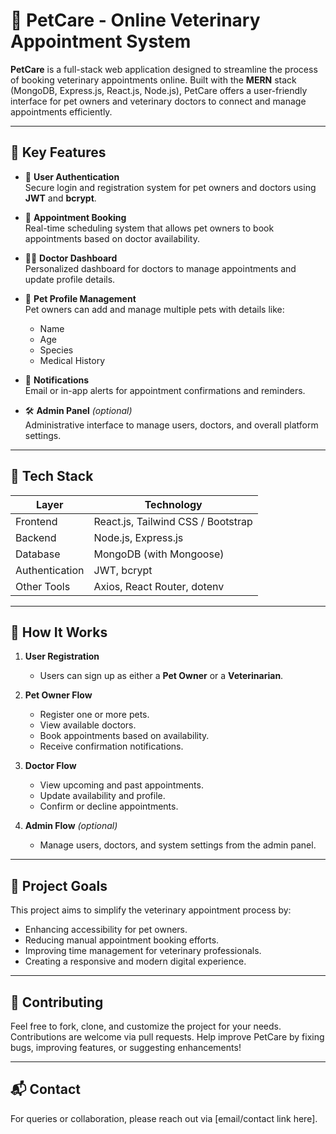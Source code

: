 # 🐾 PetCare - Online Veterinary Appointment System

**PetCare** is a full-stack web application designed to streamline the process of booking veterinary appointments online. Built with the **MERN** stack (MongoDB, Express.js, React.js, Node.js), PetCare offers a user-friendly interface for pet owners and veterinary doctors to connect and manage appointments efficiently.

---

## 🌟 Key Features

- 🔐 **User Authentication**  
  Secure login and registration system for pet owners and doctors using **JWT** and **bcrypt**.

- 📅 **Appointment Booking**  
  Real-time scheduling system that allows pet owners to book appointments based on doctor availability.

- 👨‍⚕️ **Doctor Dashboard**  
  Personalized dashboard for doctors to manage appointments and update profile details.

- 🐶 **Pet Profile Management**  
  Pet owners can add and manage multiple pets with details like:
  - Name
  - Age
  - Species
  - Medical History

- 🔔 **Notifications**  
  Email or in-app alerts for appointment confirmations and reminders.

- 🛠️ **Admin Panel** *(optional)*  
  Administrative interface to manage users, doctors, and overall platform settings.

---

## 🧰 Tech Stack

| Layer       | Technology                     |
|-------------|--------------------------------|
| Frontend    | React.js, Tailwind CSS / Bootstrap |
| Backend     | Node.js, Express.js            |
| Database    | MongoDB (with Mongoose)        |
| Authentication | JWT, bcrypt              |
| Other Tools | Axios, React Router, dotenv    |

---

## 🚀 How It Works

1. **User Registration**
   - Users can sign up as either a **Pet Owner** or a **Veterinarian**.

2. **Pet Owner Flow**
   - Register one or more pets.
   - View available doctors.
   - Book appointments based on availability.
   - Receive confirmation notifications.

3. **Doctor Flow**
   - View upcoming and past appointments.
   - Update availability and profile.
   - Confirm or decline appointments.

4. **Admin Flow** *(optional)*
   - Manage users, doctors, and system settings from the admin panel.

---

## 📌 Project Goals

This project aims to simplify the veterinary appointment process by:

- Enhancing accessibility for pet owners.
- Reducing manual appointment booking efforts.
- Improving time management for veterinary professionals.
- Creating a responsive and modern digital experience.

---

## 🤝 Contributing

Feel free to fork, clone, and customize the project for your needs. Contributions are welcome via pull requests. Help improve PetCare by fixing bugs, improving features, or suggesting enhancements!

---

## 📬 Contact

For queries or collaboration, please reach out via [email/contact link here].

